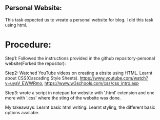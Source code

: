 ## Personal Website:
This task expected us to vreate a personal website for blog. I did this task using html.
# Procedure:
Step1: Followed the instructions provided in the github repository-personal website(Forked the repositor):

Step2: Watched YouTube videos on creating a ebsite using HTML. Learnt about CSS(Cascading Style Sheets). https://www.youtube.com/watch?v=uyaV_EWWRmo, https://www.w3schools.com/css/css_intro.asp

Step3: wrote a script in notepad for website with '.html' extension and one more with '.css' where the sting of the website was done.

My takeaways: Learnt basic html writing. Learnt styling, the different basic options availabe. 
